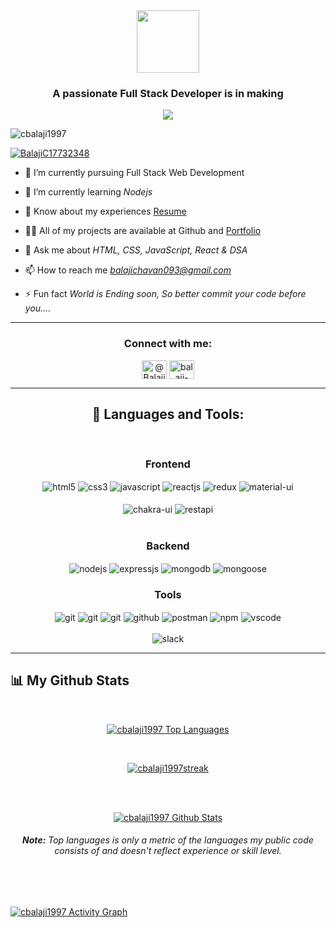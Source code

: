 <div align="center">
  <img src="https://media.giphy.com/media/M9gbBd9nbDrOTu1Mqx/giphy.gif" width="100"/>
</div>

<h3 align="center">A passionate Full Stack Developer is in making</h3>

<!-- Typing SVG by DenverCoder1 - https://github.com/DenverCoder1/readme-typing-svg -->
<p align="center">
  <a href="https://github.com/DenverCoder1/readme-typing-svg">
    <img src="https://readme-typing-svg.demolab.com/?lines=hi! My self Balaji 👦🏽; I am a Full-stack%20web%20developer 👨🏻‍💻; interested in Reading 📖📖♂️;Curious%20to%20learn%20new%20things !&font=Fira%20Code&center=true&width=440&height=45&color=#37bcf7&vCenter=true&size=22&pause=1000"></a>
</p>





<p align="left"> <img src="https://komarev.com/ghpvc/?username=cbalaji1997&label=Profile%20views&color=0e75b6&style=flat" alt="cbalaji1997" /> </p>

<p align="left"> <a href="https://twitter.com/BalajiC17732348" target="blank"><img src="https://img.shields.io/twitter/follow/@BalajiC17732348?logo=twitter&style=for-the-badge" alt="BalajiC17732348" /></a> </p>

- 🔭 I’m currently pursuing Full Stack Web Development

- 🌱 I’m currently learning *Nodejs*

-  📄 Know about my experiences [Resume](https://drive.google.com/file/d/1DOeEl0mT9dwysSuLVG23IswW97umnL3e/view?usp=share_link)


- 👨‍💻 All of my projects are available at Github and [Portfolio](https://cbalaji1997.github.io/)

- 💬 Ask me about *HTML, CSS, JavaScript, React & DSA*

- 📫 How to reach me *balajichavan093@gmail.com*

- ⚡ Fun fact *World is Ending soon, So better commit your code before you....*

<hr />

<h3 align="center">Connect with me:</h3>
<p align="center">
<a href="https://twitter.com/BalajiC17732348" target="blank"><img align="center" src="https://raw.githubusercontent.com/rahuldkjain/github-profile-readme-generator/master/src/images/icons/Social/twitter.svg" alt="@BalajiC17732348" height="30" width="40" /></a>
<a href="https://www.linkedin.com/in/balaji-chavan-92267322b/" target="blank"><img align="center" src="https://raw.githubusercontent.com/rahuldkjain/github-profile-readme-generator/master/src/images/icons/Social/linked-in-alt.svg" alt="balaji-chavan-92267322b/" height="30" width="40" /></a>
</p>

<hr />

<h2 align="center">🚀 Languages and Tools:</h2>
<br/>
<div align="center">
 
 <div align="center"><h3 align="center">Frontend</h3>
<img src="https://img.shields.io/badge/html5-%23E34F26.svg?style=for-the-badge&logo=html5&logoColor=white" align="center" alt="html5">
<img src = "https://img.shields.io/badge/css3-%231572B6.svg?style=for-the-badge&logo=css3&logoColor=white" align="center" alt="css3">
<img src ="https://img.shields.io/badge/javascript-%23323330.svg?style=for-the-badge&logo=javascript&logoColor=%23F7DF1E" align="center" alt="javascript">
<img src="https://img.shields.io/badge/React-20232A?style=for-the-badge&logo=react&logoColor=61DAFB"  align="center" alt="reactjs" />
<img src="https://img.shields.io/badge/Redux-593D88?style=for-the-badge&logo=redux&logoColor=white"  align="center" alt="redux" />
<img src="https://img.shields.io/badge/Material%20UI-007FFF?style=for-the-badge&logo=mui&logoColor=white"  align="center" alt="material-ui"/>
<br/>
<br/>
  <img src = "https://img.shields.io/badge/chakra ui-%234ED1C5.svg?style=for-the-badge&logo=chakraui&logoColor=white" align="center" alt="chakra-ui"/>
  <img src="https://img.shields.io/badge/rest api-%23000000.svg?style=for-the-badge&logo=flask&logoColor=white" align="center" alt="restapi"/>
  
</div>
 <br/>
  <div align="center"><h3 align="center">Backend</h3> 
<img src="https://img.shields.io/badge/Node.js-339933?style=for-the-badge&logo=nodedotjs&logoColor=white" align="center" alt="nodejs" />
<img src="https://img.shields.io/badge/Express.js-000000?style=for-the-badge&logo=express&logoColor=white" align="center" alt="expressjs"/>
<img src="https://img.shields.io/badge/MongoDB-4EA94B?style=for-the-badge&logo=mongodb&logoColor=white" align="center" alt="mongodb"/>
<img src="https://img.shields.io/badge/mongoose-%2300f.svg?style=for-the-badge&logo=fastify&logoColor=white" align="center" alt="mongoose"/>
 </div>
  
  <div align="center"><h3 align="center">Tools</h3> 
   <img src="https://img.shields.io/badge/heroku-%23430098.svg?style=for-the-badge&logo=heroku&logoColor=white" align="center" alt="git"/>
   <img src="https://img.shields.io/badge/netlify-%23000000.svg?style=for-the-badge&logo=netlify&logoColor=#00C7B7" align="center" alt="git"/>
   <img src="https://img.shields.io/badge/vercel-%23000000.svg?style=for-the-badge&logo=vercel&logoColor=whit" align="center" alt="git"/>
<img src="https://img.shields.io/badge/GitHub-100000?style=for-the-badge&logo=github&logoColor=white"  align="center" alt="github"/>
<img src ="https://img.shields.io/badge/Postman-FF6C37?style=for-the-badge&logo=postman&logoColor=white" align="center" alt="postman">
<img src = "https://img.shields.io/badge/NPM-%23000000.svg?style=for-the-badge&logo=npm&logoColor=white" align="center" alt="npm">
   <img src="https://img.shields.io/badge/Visual%20Studio-5C2D91.svg?style=for-the-badge&logo=visual-studio&logoColor=white"  align="center" alt="vscode"/>
   <br/>
<br/>
   <img src="https://img.shields.io/badge/Slack-4A154B?style=for-the-badge&logo=slack&logoColor=white" align="center" alt="slack"/>
 </div>
</div>

<hr />

## 📊 My Github Stats
   <br/>   
    <p align="center">      
  <a href="https://github.com/cbalaji1997/github-readme-stats"><img alt="cbalaji1997 Top Languages" src="https://github-readme-stats.vercel.app/api/top-langs/?username=cbalaji1997&langs_count=8&count_private=true&layout=compact&theme=react&hide_border=true&bg_color=0D1117" /></a>
      </p>      
     <br/>
   <p align="center">
    <a href="https://github.com/cbalaji1997/github-readme-streak-stats">
        <img title="🔥 Get streak stats for your profile at git.io/streak-stats" alt="cbalaji1997streak" src="https://github-readme-streak-stats.herokuapp.com/?user=cbalaji1997&hide_border=true&theme=react&hide_border=true&bg_color=0D1117"/>
    </a>
</p>                                                                                                                                              

  <br/>
  <br/>
     <p align="center">                                                                                                 
    <a href="https://github.com/cbalaji1997/github-readme-stats"><img alt="cbalaji1997 Github Stats" src="https://github-readme-stats.vercel.app/api?username=cbalaji1997&show_icons=true&locale=en&theme=react&hide_border=true&bg_color=0D1117" alt="cbalaji1997" /></a>
    </p>                                                                 
 <h6 align="center"> <b>Note:</b> Top languages is only a metric of the languages my public code consists of and doesn't reflect experience or skill level.</h6>


<br/>
<br/>

<a href="https://github.com/cbalaji1997/github-readme-activity-graph"><img alt="cbalaji1997 Activity Graph" src="https://activity-graph.herokuapp.com/graph?username=cbalaji1997&bg_color=0D1117&color=5BCDEC&line=5BCDEC&point=FFFFFF&hide_border=true" /></a>

<br/>
<br/>

<!-- <p><img align="center" src="https://github-readme-stats.vercel.app/api/top-langs?username=cbalaji1997&show_icons=true&locale=en&layout=compact" alt="cbalaji1997" /></p>

<p>&nbsp;<img align="right" src="https://github-readme-stats.vercel.app/api?username=cbalaji1997&show_icons=true&locale=en" alt="cbalaji1997" /></p>

<p><img align="center" src="https://github-readme-streak-stats.herokuapp.com/?user=jhakailash&" alt="jhakailash" /></p> -->
